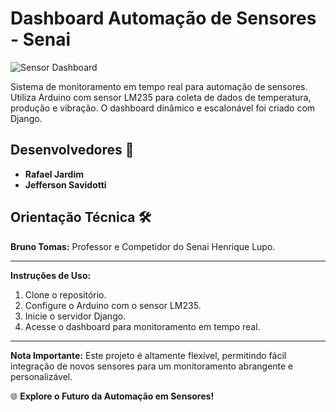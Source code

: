 # Dashboard Automação de Sensores - Senai

![Sensor Dashboard](https://sp.senai.br/images/senai.svg)

Sistema de monitoramento em tempo real para automação de sensores. Utiliza Arduino com sensor LM235 para coleta de dados de temperatura, produção e vibração. O dashboard dinâmico e escalonável foi criado com Django.

## Desenvolvedores 🚀
- **Rafael Jardim**
- **Jefferson Savidotti**

## Orientação Técnica 🛠️
**Bruno Tomas:** Professor e Competidor do Senai Henrique Lupo.

---

**Instruções de Uso:**
1. Clone o repositório.
2. Configure o Arduino com o sensor LM235.
3. Inicie o servidor Django.
4. Acesse o dashboard para monitoramento em tempo real.

---

**Nota Importante:**
Este projeto é altamente flexível, permitindo fácil integração de novos sensores para um monitoramento abrangente e personalizável.

🌐 **Explore o Futuro da Automação em Sensores!**
